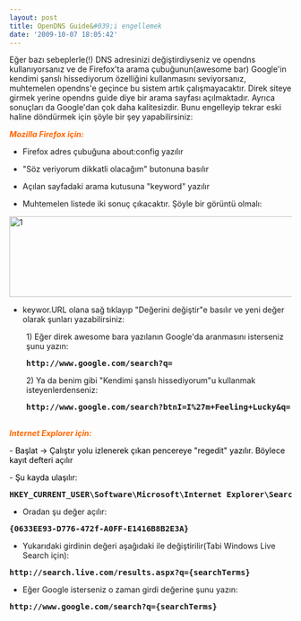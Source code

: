 ```yaml
---
layout: post
title: OpenDNS Guide&#039;i engellemek
date: '2009-10-07 18:05:42'
---
```


Eğer bazı sebeplerle(!) DNS adresinizi değiştirdiyseniz ve opendns kullanıyorsanız ve de Firefox'ta arama çubuğunun(awesome bar) Google'in kendimi şanslı hissediyorum özelliğini kullanmasını seviyorsanız, muhtemelen opendns'e geçince bu sistem artık çalışmayacaktır. Direk siteye girmek yerine opendns guide diye bir arama sayfası açılmaktadır. Ayrıca sonuçları da Google'dan çok daha kalitesizdir. Bunu engelleyip tekrar eski haline döndürmek için şöyle bir şey yapabilirsiniz:

<strong><span style="color:#ff6600;"><em>Mozilla Firefox için:</em></span></strong>

- Firefox adres çubuğuna about:config yazılır

- "Söz veriyorum dikkatli olacağım" butonuna basılır

- Açılan sayfadaki arama kutusuna "keyword" yazılır

- Muhtemelen listede iki sonuç çıkacaktır. Şöyle bir görüntü olmalı:

<img class="aligncenter size-full wp-image-514" title="1" src="http://devdala.files.wordpress.com/2009/10/1.jpg" alt="1" width="692" height="144" />

- keywor.URL olana sağ tıklayıp "Değerini değiştir"e basılır ve yeni değer olarak şunları yazabilirsiniz:
<p style="padding-left:30px;">1) Eğer direk awesome bara yazılanın Google'da aranmasını isterseniz şunu yazın:</p>

<pre style="padding-left:30px;"><strong>http://www.google.com/search?q=<em>
</em></strong></pre>
<p style="padding-left:30px;">2) Ya da benim gibi "Kendimi şanslı hissediyorum"u kullanmak isteyenlerdenseniz:</p>

<pre style="padding-left:30px;"><strong>http://www.google.com/search?btnI=I%27m+Feeling+Lucky&amp;q=<em>

</em></strong></pre>
<strong><span style="color:#ff6600;"><em>Internet Explorer için:</em></span></strong>

<span style="color:#ff6600;"><span style="color:#000000;">- Başlat -&gt; Çalıştır yolu izlenerek çıkan pencereye "regedit" yazılır. Böylece kayıt defteri açılır</span></span>

<span style="color:#ff6600;"><span style="color:#000000;">- Şu kayda ulaşılır:</span></span>
<pre><strong>HKEY_CURRENT_USER\Software\Microsoft\Internet Explorer\SearchScopes
</strong></pre>
- Oradan şu değer açılır:
<pre><strong>{0633EE93-D776-472f-A0FF-E1416B8B2E3A}
</strong></pre>
- Yukarıdaki girdinin değeri aşağıdaki ile değiştirilir(Tabi Windows Live Search için):
<pre><strong>http://search.live.com/results.aspx?q={searchTerms}
</strong></pre>
- Eğer Google isterseniz o zaman girdi değerine şunu yazın:
<pre><strong>http://www.google.com/search?q={searchTerms}

</strong></pre>